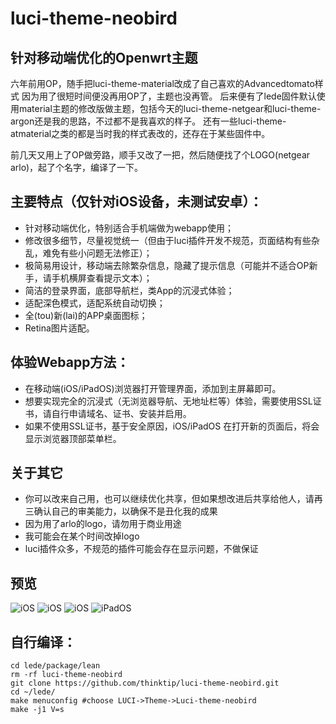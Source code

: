 # luci-theme-neobird
## 针对移动端优化的Openwrt主题

六年前用OP，随手把luci-theme-material改成了自己喜欢的Advancedtomato样式
因为用了很短时间便没再用OP了，主题也没再管。
后来便有了lede固件默认使用material主题的修改版做主题，包括今天的luci-theme-netgear和luci-theme-argon还是我的思路，不过都不是我喜欢的样子。
还有一些luci-theme-atmaterial之类的都是当时我的样式表改的，还存在于某些固件中。

前几天又用上了OP做旁路，顺手又改了一把，然后随便找了个LOGO(netgear arlo)，起了个名字，编译了一下。

## 主要特点（仅针对iOS设备，未测试安卓）：
* 针对移动端优化，特别适合手机端做为webapp使用；
* 修改很多细节，尽量视觉统一（但由于luci插件开发不规范，页面结构有些杂乱，难免有些小问题无法修正）；
* 极简易用设计，移动端去除繁杂信息，隐藏了提示信息（可能并不适合OP新手，请手机横屏查看提示文本）；
* 简洁的登录界面，底部导航栏，类App的沉浸式体验；
* 适配深色模式，适配系统自动切换；
* 全(tou)新(lai)的APP桌面图标；
* Retina图片适配。

## 体验Webapp方法：
* 在移动端(iOS/iPadOS)浏览器打开管理界面，添加到主屏幕即可。
* 想要实现完全的沉浸式（无浏览器导航、无地址栏等）体验，需要使用SSL证书，请自行申请域名、证书、安装并启用。
* 如果不使用SSL证书，基于安全原因，iOS/iPadOS 在打开新的页面后，将会显示浏览器顶部菜单栏。

## 关于其它
* 你可以改来自己用，也可以继续优化共享，但如果想改进后共享给他人，请再三确认自己的审美能力，以确保不是丑化我的成果
* 因为用了arlo的logo，请勿用于商业用途
* 我可能会在某个时间改掉logo
* luci插件众多，不规范的插件可能会存在显示问题，不做保证

## 预览
![iOS](https://github.com/thinktip/luci-theme-neobird/blob/main/preview/IMG_5916.JPEG)
![iOS](https://github.com/thinktip/luci-theme-neobird/blob/main/preview/IMG_5915.JPEG)
![iOS](https://github.com/thinktip/luci-theme-neobird/blob/main/preview/IMG_5909.JPEG)
![iPadOS](https://github.com/thinktip/luci-theme-neobird/blob/main/preview/IMG_0103.JPEG)
## 自行编译：

```
cd lede/package/lean  
rm -rf luci-theme-neobird  
git clone https://github.com/thinktip/luci-theme-neobird.git  
cd ~/lede/
make menuconfig #choose LUCI->Theme->Luci-theme-neobird  
make -j1 V=s
```
